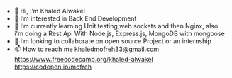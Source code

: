 - 👋 Hi, I’m Khaled Alwakel
- 👀 I’m interested in Back End Development
- 🌱 I’m currently learning Unit testing,web sockets and then Nginx, also i'm doing a  Rest Api With Node.js, Express.js, MongoDB with mongoose
- 💞️ I’m looking to collaborate on open source Project or an internship 
- 📫 How to reach me 
  khaledmofreh33@gmail.com
  https://www.freecodecamp.org/khaled-alwakel
  https://codepen.io/mofreh
  

<!---
khaled-alwakel/khaled-alwakel is a ✨ special ✨ repository because its `README.md` (this file) appears on your GitHub profile.
You can click the Preview link to take a look at your changes.
--->
